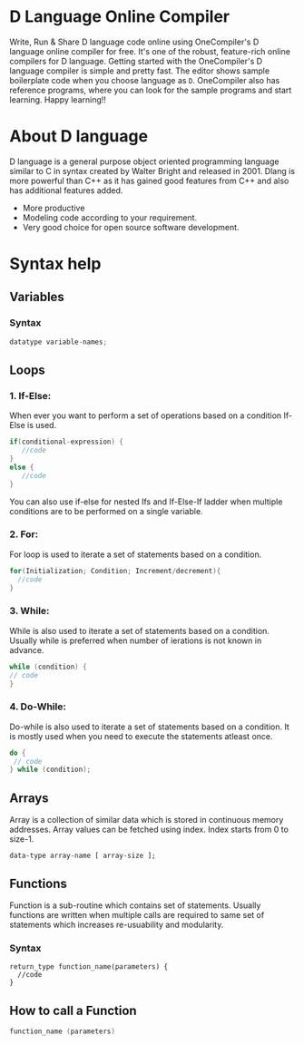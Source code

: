 # D Language Online Compiler

Write, Run & Share D language code online using OneCompiler's D language online compiler for free. It's one of the robust, feature-rich online compilers for D language. Getting started with the OneCompiler's D language compiler is simple and pretty fast. The editor shows sample boilerplate code  when you choose language as `D`. OneCompiler also has reference programs, where you can look for the sample programs and start learning. Happy learning!!

# About D language

D language is a general purpose object oriented programming language similar to C in syntax created by Walter Bright and released in 2001. Dlang is more powerful than C++ as it has gained good features from C++ and also has additional features added. 

* More productive
* Modeling code according to your requirement.
* Very good choice for open source software development.
 
# Syntax help

## Variables

### Syntax
```d
datatype variable-names;
```
## Loops
### 1. If-Else:

When ever you want to perform a set of operations based on a condition If-Else is used.

```c
if(conditional-expression) {
   //code
}
else {
   //code
}
```
You can also use if-else for nested Ifs and If-Else-If ladder when multiple conditions are to be performed on a single variable.

### 2. For:

For loop is used to iterate a set of statements based on a condition.

```c
for(Initialization; Condition; Increment/decrement){  
  //code  
} 
```

### 3. While:

While is also used to iterate a set of statements based on a condition. Usually while is preferred when number of ierations is not known in advance.

```c
while (condition) {  
// code 
}  
```

### 4. Do-While:
Do-while is also used to iterate a set of statements based on a condition. It is mostly used when you need to execute the statements atleast once.

```c
do {  
 // code 
} while (condition); 
```

## Arrays
Array is a collection of similar data which is stored in continuous memory addresses. Array values can be fetched using index.  Index starts from 0 to size-1.

```
data-type array-name [ array-size ];
```

## Functions
Function is a sub-routine which contains set of statements. Usually functions are written when multiple calls are required to same set of statements which increases re-usuability and modularity.

### Syntax
```
return_type function_name(parameters) {  
  //code
}
```

## How to call a Function

```c
function_name (parameters)
```